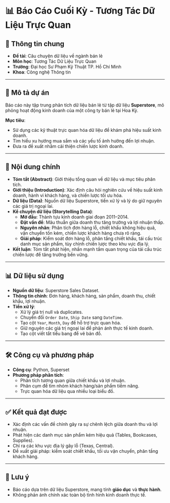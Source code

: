 # 📊 Báo Cáo Cuối Kỳ - Tương Tác Dữ Liệu Trực Quan  

## 📝 Thông tin chung  
- **Đề tài**: Câu chuyện dữ liệu về ngành bán lẻ  
- **Môn học**: Tương Tác Dữ Liệu Trực Quan  
- **Trường**: Đại học Sư Phạm Kỹ Thuật TP. Hồ Chí Minh  
- **Khoa**: Công nghệ Thông tin  

---

## 📖 Mô tả dự án  
Báo cáo này tập trung phân tích dữ liệu bán lẻ từ tập dữ liệu **Superstore**, mô phỏng hoạt động kinh doanh của một công ty bán lẻ tại Hoa Kỳ.  

**Mục tiêu**:  
- Sử dụng các kỹ thuật trực quan hóa dữ liệu để khám phá hiệu suất kinh doanh.  
- Tìm hiểu xu hướng mua sắm và các yếu tố ảnh hưởng đến lợi nhuận.  
- Đưa ra đề xuất nhằm cải thiện chiến lược kinh doanh.  

---

## 📂 Nội dung chính  
- **Tóm tắt (Abstract)**: Giới thiệu tổng quan về dữ liệu và mục tiêu phân tích.  
- **Giới thiệu (Introduction)**: Xác định câu hỏi nghiên cứu về hiệu suất kinh doanh, hành vi khách hàng, và chiến lược tối ưu hóa.  
- **Dữ liệu (Data)**: Nguồn dữ liệu Superstore, tiền xử lý và lý do giữ nguyên các giá trị ngoại lai.  
- **Kể chuyện dữ liệu (Storytelling Data)**:  
  - **Mở đầu**: Thành tựu kinh doanh giai đoạn 2011–2014.  
  - **Đặt vấn đề**: Mâu thuẫn giữa doanh thu tăng trưởng và lợi nhuận thấp.  
  - **Nguyên nhân**: Phân tích đơn hàng lỗ, chiết khấu không hiệu quả, vận chuyển tốn kém, chiến lược khách hàng chưa rõ ràng.  
  - **Giải pháp**: Kiểm soát đơn hàng lỗ, phân tầng chiết khấu, tái cấu trúc danh mục sản phẩm, tùy chỉnh chiến lược theo khu vực địa lý.  
- **Kết luận**: Tóm tắt phát hiện, nhấn mạnh tầm quan trọng của tái cấu trúc chiến lược để tăng trưởng bền vững.  

---

## 📊 Dữ liệu sử dụng  
- **Nguồn dữ liệu**: Superstore Sales Dataset.  
- **Thông tin chính**: Đơn hàng, khách hàng, sản phẩm, doanh thu, chiết khấu, lợi nhuận.  
- **Tiền xử lý**:  
  - Xử lý giá trị null và duplicates.  
  - Chuyển đổi `Order Date`, `Ship Date` sang `DateTime`.  
  - Tạo cột `Year`, `Month`, `Day` để hỗ trợ trực quan hóa.  
  - Giữ nguyên các giá trị ngoại lai để phản ánh thực tế kinh doanh.  
  - Tạo cột viết tắt tiểu bang để vẽ bản đồ.  

---

## 🛠️ Công cụ và phương pháp  
- **Công cụ**: Python, Superset
- **Phương pháp phân tích**:  
  - Phân tích tương quan giữa chiết khấu và lợi nhuận.  
  - Phân cụm để tìm nhóm khách hàng/sản phẩm tiềm năng.  
  - Trực quan hóa dữ liệu qua nhiều loại biểu đồ.  

---

## ✅ Kết quả đạt được  
- Xác định các vấn đề chính gây ra sự chênh lệch giữa doanh thu và lợi nhuận.  
- Phát hiện các danh mục sản phẩm kém hiệu quả (Tables, Bookcases, Supplies).  
- Chỉ ra các khu vực địa lý gây lỗ (Texas, Central).  
- Đề xuất giải pháp: kiểm soát chiết khấu, tối ưu vận chuyển, phân tầng khách hàng.  

---

## 📌 Lưu ý  
- Báo cáo dựa trên dữ liệu Superstore, mang tính **giáo dục** và **thực hành**.  
- Không phản ánh chính xác toàn bộ tình hình kinh doanh thực tế.  
